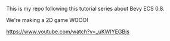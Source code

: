 This is my repo following this tutorial series about Bevy ECS 0.8.

We're making a 2D game WOOO!

https://www.youtube.com/watch?v=_uKWIYEGBjs